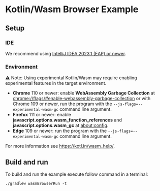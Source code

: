 # Kotlin/Wasm Browser Example

## Setup

### IDE

We recommend using [IntelliJ IDEA 2023.1 (EAP) or newer](https://www.jetbrains.com/idea/nextversion/).

### Environment

⚠️ Note: Using experimental Kotlin/Wasm may require enabling experimental features in the target environment.

- **Chrome** 110 or newer: enable **WebAssembly Garbage Collection** at [chrome://flags/#enable-webassembly-garbage-collection](chrome://flags/#enable-webassembly-garbage-collection) or with Chrome 109 or newer, run the program with the `--js-flags=--experimental-wasm-gc` command line argument.
- **Firefox** 111 or newer: enable **javascript.options.wasm_function_references** and **javascript.options.wasm_gc** at [about:config](about:config).
- **Edge** 109 or newer: run the program with the `--js-flags=--experimental-wasm-gc` command line argument.

For more information see https://kotl.in/wasm_help/.

## Build and run

To build and run the example execute follow command in a terminal:
```shell
./gradlew wasmBrowserRun -t
```


